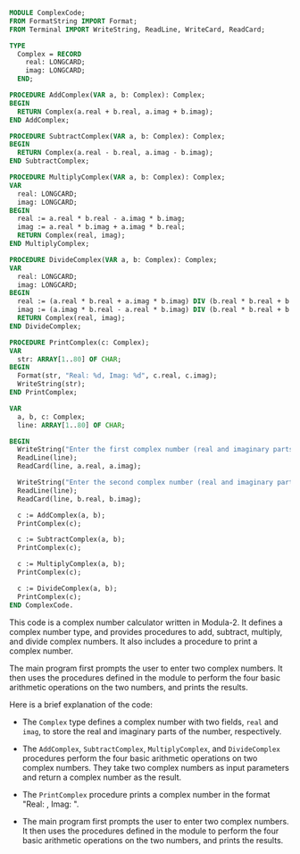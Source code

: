 ```modula-2
MODULE ComplexCode;
FROM FormatString IMPORT Format;
FROM Terminal IMPORT WriteString, ReadLine, WriteCard, ReadCard;

TYPE
  Complex = RECORD
    real: LONGCARD;
    imag: LONGCARD;
  END;

PROCEDURE AddComplex(VAR a, b: Complex): Complex;
BEGIN
  RETURN Complex(a.real + b.real, a.imag + b.imag);
END AddComplex;

PROCEDURE SubtractComplex(VAR a, b: Complex): Complex;
BEGIN
  RETURN Complex(a.real - b.real, a.imag - b.imag);
END SubtractComplex;

PROCEDURE MultiplyComplex(VAR a, b: Complex): Complex;
VAR
  real: LONGCARD;
  imag: LONGCARD;
BEGIN
  real := a.real * b.real - a.imag * b.imag;
  imag := a.real * b.imag + a.imag * b.real;
  RETURN Complex(real, imag);
END MultiplyComplex;

PROCEDURE DivideComplex(VAR a, b: Complex): Complex;
VAR
  real: LONGCARD;
  imag: LONGCARD;
BEGIN
  real := (a.real * b.real + a.imag * b.imag) DIV (b.real * b.real + b.imag * b.imag);
  imag := (a.imag * b.real - a.real * b.imag) DIV (b.real * b.real + b.imag * b.imag);
  RETURN Complex(real, imag);
END DivideComplex;

PROCEDURE PrintComplex(c: Complex);
VAR
  str: ARRAY[1..80] OF CHAR;
BEGIN
  Format(str, "Real: %d, Imag: %d", c.real, c.imag);
  WriteString(str);
END PrintComplex;

VAR
  a, b, c: Complex;
  line: ARRAY[1..80] OF CHAR;

BEGIN
  WriteString("Enter the first complex number (real and imaginary parts): ");
  ReadLine(line);
  ReadCard(line, a.real, a.imag);

  WriteString("Enter the second complex number (real and imaginary parts): ");
  ReadLine(line);
  ReadCard(line, b.real, b.imag);

  c := AddComplex(a, b);
  PrintComplex(c);

  c := SubtractComplex(a, b);
  PrintComplex(c);

  c := MultiplyComplex(a, b);
  PrintComplex(c);

  c := DivideComplex(a, b);
  PrintComplex(c);
END ComplexCode.
```

This code is a complex number calculator written in Modula-2. It defines a complex number type, and provides procedures to add, subtract, multiply, and divide complex numbers. It also includes a procedure to print a complex number.

The main program first prompts the user to enter two complex numbers. It then uses the procedures defined in the module to perform the four basic arithmetic operations on the two numbers, and prints the results.

Here is a brief explanation of the code:

- The `Complex` type defines a complex number with two fields, `real` and `imag`, to store the real and imaginary parts of the number, respectively.

- The `AddComplex`, `SubtractComplex`, `MultiplyComplex`, and `DivideComplex` procedures perform the four basic arithmetic operations on two complex numbers. They take two complex numbers as input parameters and return a complex number as the result.

- The `PrintComplex` procedure prints a complex number in the format "Real: <real part>, Imag: <imaginary part>".

- The main program first prompts the user to enter two complex numbers. It then uses the procedures defined in the module to perform the four basic arithmetic operations on the two numbers, and prints the results.